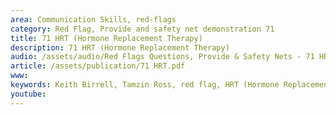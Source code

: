 ```yaml
---
area: Communication Skills, red-flags
category: Red Flag, Provide and safety net demonstration 71
title: 71 HRT (Hormone Replacement Therapy)
description: 71 HRT (Hormone Replacement Therapy)
audio: /assets/audio/Red Flags Questions, Provide & Safety Nets - 71 HRT (Hormone Replacement Therapy) - MQ.mp3
article: /assets/publication/71 HRT.pdf
www: 
keywords: Keith Birrell, Tamzin Ross, red flag, HRT (Hormone Replacement Therapy)
youtube: 
--- 
```

